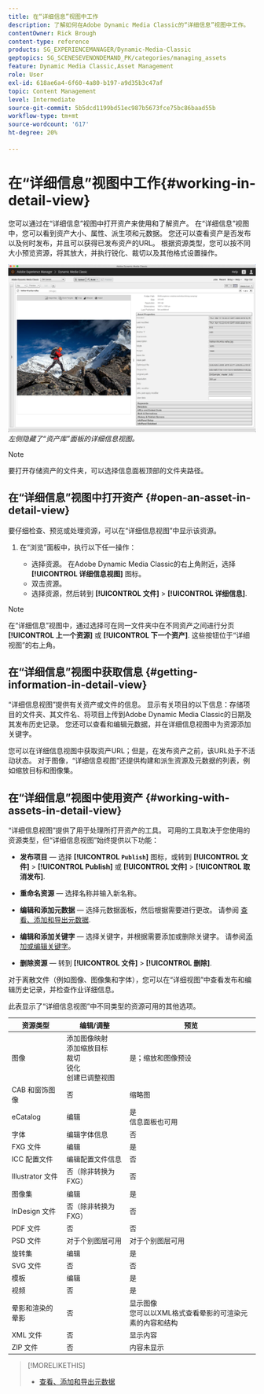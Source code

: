 ```yaml
---
title: 在“详细信息”视图中工作
description: 了解如何在Adobe Dynamic Media Classic的“详细信息”视图中工作。
contentOwner: Rick Brough
content-type: reference
products: SG_EXPERIENCEMANAGER/Dynamic-Media-Classic
geptopics: SG_SCENESEVENONDEMAND_PK/categories/managing_assets
feature: Dynamic Media Classic,Asset Management
role: User
exl-id: 618ae6a4-6f60-4a80-b197-a9d35b3c47af
topic: Content Management
level: Intermediate
source-git-commit: 5b5dcd1199bd51ec987b5673fce75bc86baad55b
workflow-type: tm+mt
source-wordcount: '617'
ht-degree: 20%

---
```


# 在“详细信息”视图中工作{#working-in-detail-view}

您可以通过在“详细信息”视图中打开资产来使用和了解资产。 在“详细信息”视图中，您可以看到资产大小、属性、派生项和元数据。 您还可以查看资产是否发布以及何时发布，并且可以获得已发布资产的URL。 根据资源类型，您可以按不同大小预览资源，将其放大，并执行锐化、裁切以及其他格式设置操作。

<!-- 

Comment Type: remark
Last Modified By: Rick Brough (rbrough@adobe.com)
Last Modified Date: 2018-06-14T13:52:46.623-0400

<p>as_detail_view_popup.png found in Downloads on local in folder "scene7-images"</p>

 -->

![详细信息视图](/help/using/assets/image_0.img.png)
*左侧隐藏了“资产库”面板的详细信息视图。*

>[!NOTE]
>
>要打开存储资产的文件夹，可以选择信息面板顶部的文件夹路径。

## 在“详细信息”视图中打开资产 {#open-an-asset-in-detail-view}

要仔细检查、预览或处理资源，可以在“详细信息视图”中显示该资源。

1. 在“浏览”面板中，执行以下任一操作：

   * 选择资源。 在Adobe Dynamic Media Classic的右上角附近，选择 **[!UICONTROL 详细信息视图]** 图标。
   * 双击资源。
   * 选择资源，然后转到 **[!UICONTROL 文件]** > **[!UICONTROL 详细信息]**.

>[!NOTE]
>
>在“详细信息”视图中，通过选择可在同一文件夹中在不同资产之间进行分页 **[!UICONTROL 上一个资源]** 或 **[!UICONTROL 下一个资产]**. 这些按钮位于“详细视图”的右上角。

## 在“详细信息”视图中获取信息 {#getting-information-in-detail-view}

“详细信息视图”提供有关资产或文件的信息。 显示有关项目的以下信息：存储项目的文件夹、其文件名、将项目上传到Adobe Dynamic Media Classic的日期及其发布历史记录。 您还可以查看和编辑元数据，并在详细信息视图中为资源添加关键字。

您可以在详细信息视图中获取资产URL；但是，在发布资产之前，该URL处于不活动状态。 对于图像，“详细信息视图”还提供构建和派生资源及元数据的列表，例如缩放目标和图像集。

## 在“详细信息”视图中使用资产 {#working-with-assets-in-detail-view}

“详细信息视图”提供了用于处理所打开资产的工具。 可用的工具取决于您使用的资源类型，但“详细信息视图”始终提供以下功能：

* **发布项目**  — 选择 **[!UICONTROL `Publish`]** 图标，或转到 **[!UICONTROL 文件]** > **[!UICONTROL Publish]** 或 **[!UICONTROL 文件]** > **[!UICONTROL 取消发布]**.

* **重命名资源**  — 选择名称并输入新名称。

* **编辑和添加元数据**  — 选择元数据面板，然后根据需要进行更改。 请参阅 [查看、添加和导出元数据](/help/using/viewing-adding-exporting-metadata.md).

* **编辑和添加关键字**  — 选择关键字，并根据需要添加或删除关键字。 请参阅[添加或编辑关键字](/help/using/viewing-adding-exporting-metadata.md)。

* **删除资源**  — 转到 **[!UICONTROL 文件]** > **[!UICONTROL 删除]**.

对于离散文件（例如图像、图像集和字体），您可以在“详细视图”中查看发布和编辑历史记录，并检查作业详细信息。

此表显示了“详细信息视图”中不同类型的资源可用的其他选项。

| 资源类型 | 编辑/调整 | 预览 |
| --- | --- | --- |
| 图像 | 添加图像映射<br>添加缩放目标<br>裁切<br>锐化<br>创建已调整视图 | 是；缩放和图像预设 |
| CAB 和窗饰图像 | 否 | 缩略图 |
| eCatalog | 编辑 | 是<br>信息面板也可用 |
| 字体 | 编辑字体信息 | 否 |
| FXG 文件 | 编辑 | 是 |
| ICC 配置文件 | 编辑配置文件信息 | 否 |
| Illustrator 文件 | 否（除非转换为 FXG） | 否 |
| 图像集 | 编辑 | 是 |
| InDesign 文件 | 否（除非转换为 FXG） | 否 |
| PDF 文件 | 否 | 否 |
| PSD 文件 | 对于个别图层可用 | 对于个别图层可用 |
| 旋转集 | 编辑 | 是 |
| SVG 文件 | 否 | 否 |
| 模板 | 编辑 | 是 |
| 视频 | 否 | 是 |
| 晕影和渲染的晕影 | 否 | 显示图像<br>您可以以XML格式查看晕影的可渲染元素的内容和结构 |
| XML 文件 | 否 | 显示内容 |
| ZIP 文件 | 否 | 内容未显示 |

>[!MORELIKETHIS]
>
>* [查看、添加和导出元数据](viewing-adding-exporting-metadata.md#viewing_adding_and_exporting_metadata)
